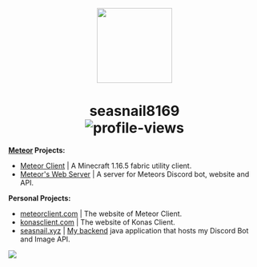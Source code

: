 <p align="center">
  <img src="https://user-images.githubusercontent.com/17166139/113363360-944dff00-9348-11eb-9a30-ea61761d0502.png" width="150"/>
</p>

<h1 align="center">
  seasnail8169<br>
  <img src="https://komarev.com/ghpvc/?username=seasnail8169" alt="profile-views"/><br>
</h1>

<p><strong><a href="https://github.com/MeteorDevelopment">Meteor</a> Projects:</strong></p>
<ul>
  <li><a href="https://github.com/MeteorDevelopment/meteor-client">Meteor Client</a> | A Minecraft 1.16.5 fabric utility client.</li>
  <li><a href="https://github.com/MeteorDevelopment/meteor-server">Meteor's Web Server</a> | A server for Meteors Discord bot, website and API.</li>
</ul>

<p><strong>Personal Projects:</strong></p>
<ul>
  <li><a href="https://meteorclient.com">meteorclient.com</a> | The website of Meteor Client.</li>
  <li><a href="https://konasclient.com">konasclient.com</a> | The website of Konas Client.</li>
  <li><a href="https://seasnail.xyz">seasnail.xyz</a> | <a href="https://github.com/seasnail8169/snail-backend">My backend</a> java application that hosts my Discord Bot and Image API.</li>
</ul>

![](https://hit.yhype.me/github/profile?user_id=17166139)

